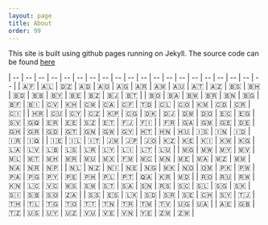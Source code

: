 ```yaml
---
layout: page
title: About
order: 99
---
```


This site is built using github pages running on Jekyll. The source code can be found [here](https://github.com/PrinsFrank/PrinsFrank.nl)

| -- | -- | -- | -- | -- | -- | -- | -- | -- | -- | -- | -- | -- | -- | -- | -- | -- | -- | -- | -- |
| 🇦🇫 | 🇦🇱 | 🇩🇿 | 🇦🇩 | 🇦🇴 | 🇦🇬 | 🇦🇷 | 🇦🇲 | 🇦🇺 | 🇦🇹 | 🇦🇿 | 🇧🇸 | 🇧🇭 | 🇧🇩 | 🇧🇧 | 🇧🇾 | 🇧🇪 | 🇧🇿 | 🇧🇯 | 🇧🇹 |
| 🇧🇴 | 🇧🇦 | 🇧🇼 | 🇧🇷 | 🇧🇳 | 🇧🇬 | 🇧🇫 | 🇧🇮 | 🇨🇻 | 🇰🇭 | 🇨🇲 | 🇨🇦 | 🇨🇫 | 🇹🇩 | 🇨🇱 | 🇨🇴 | 🇰🇲 | 🇨🇩 | 🇨🇷 | 🇨🇮 |
| 🇭🇷 | 🇨🇺 | 🇨🇾 | 🇨🇿 | 🇰🇵 | 🇨🇬 | 🇩🇰 | 🇩🇯 | 🇩🇲 | 🇩🇴 | 🇪🇨 | 🇪🇬 | 🇸🇻 | 🇬🇶 | 🇪🇷 | 🇪🇪 | 🇸🇿 | 🇪🇹 | 🇫🇯 | 🇫🇮 |
| 🇫🇷 | 🇬🇦 | 🇬🇲 | 🇬🇪 | 🇩🇪 | 🇬🇭 | 🇬🇷 | 🇬🇩 | 🇬🇹 | 🇬🇳 | 🇬🇼 | 🇬🇾 | 🇭🇹 | 🇭🇳 | 🇭🇺 | 🇮🇸 | 🇮🇳 | 🇮🇩 | 🇮🇷 | 🇮🇶 |
| 🇮🇪 | 🇮🇱 | 🇮🇹 | 🇯🇲 | 🇯🇵 | 🇯🇴 | 🇰🇿 | 🇰🇪 | 🇰🇮 | 🇰🇼 | 🇰🇬 | 🇱🇦 | 🇱🇻 | 🇱🇧 | 🇱🇸 | 🇱🇷 | 🇱🇾 | 🇱🇮 | 🇱🇹 | 🇱🇺 |
| 🇲🇬 | 🇲🇼 | 🇲🇾 | 🇲🇻 | 🇲🇱 | 🇲🇹 | 🇲🇭 | 🇲🇷 | 🇲🇺 | 🇲🇽 | 🇫🇲 | 🇲🇨 | 🇲🇳 | 🇲🇪 | 🇲🇦 | 🇲🇿 | 🇲🇲 | 🇳🇦 | 🇳🇷 | 🇳🇵 |
| 🇳🇱 | 🇳🇿 | 🇳🇮 | 🇳🇪 | 🇳🇬 | 🇲🇰 | 🇳🇴 | 🇴🇲 | 🇵🇰 | 🇵🇼 | 🇵🇦 | 🇵🇬 | 🇵🇾 | 🇵🇪 | 🇵🇭 | 🇵🇱 | 🇵🇹 | 🇶🇦 | 🇰🇷 | 🇲🇩 |
| 🇷🇴 | 🇷🇺 | 🇷🇼 | 🇰🇳 | 🇱🇨 | 🇻🇨 | 🇼🇸 | 🇸🇲 | 🇸🇹 | 🇸🇦 | 🇸🇳 | 🇷🇸 | 🇸🇨 | 🇸🇱 | 🇸🇬 | 🇸🇰 | 🇸🇮 | 🇸🇧 | 🇸🇴 | 🇿🇦 |
| 🇸🇸 | 🇪🇸 | 🇱🇰 | 🇸🇩 | 🇸🇷 | 🇸🇪 | 🇨🇭 | 🇸🇾 | 🇹🇯 | 🇹🇭 | 🇹🇱 | 🇹🇬 | 🇹🇴 | 🇹🇹 | 🇹🇳 | 🇹🇷 | 🇹🇲 | 🇹🇻 | 🇺🇬 | 🇺🇦 |
| 🇦🇪 | 🇬🇧 | 🇹🇿 | 🇺🇸 | 🇺🇾 | 🇺🇿 | 🇻🇺 | 🇻🇪 | 🇻🇳 | 🇾🇪 | 🇿🇲 | 🇿🇼 | 
